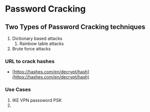 # Password Cracking

## Two Types of Password Cracking techniques

1. Dictionary based attacks
   1. Rainbow table attacks
2. Brute force attacks

### URL to crack hashes

* [https://hashes.com/en/decrypt/hash](https://hashes.com/en/decrypt/hash)

### Use Cases

1. IKE VPN passsword PSK
2. 
